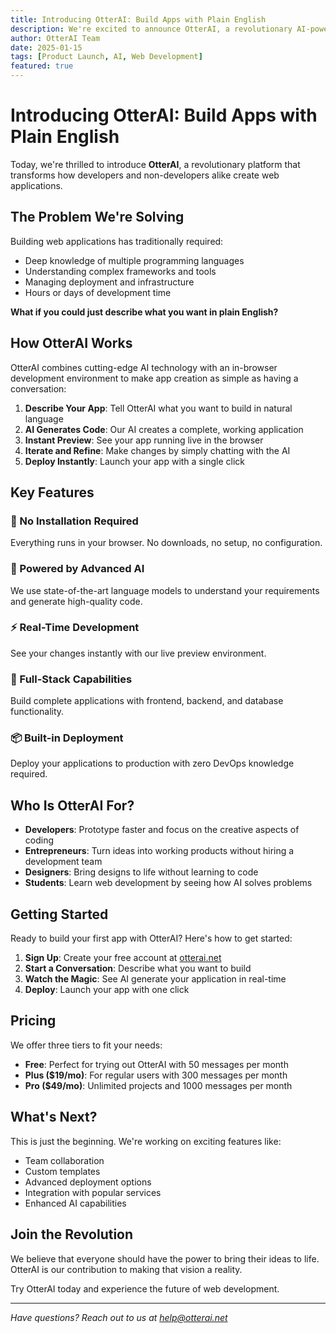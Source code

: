 ```yaml
---
title: Introducing OtterAI: Build Apps with Plain English
description: We're excited to announce OtterAI, a revolutionary AI-powered platform that lets you build full-stack web applications using natural language.
author: OtterAI Team
date: 2025-01-15
tags: [Product Launch, AI, Web Development]
featured: true
---
```


# Introducing OtterAI: Build Apps with Plain English

Today, we're thrilled to introduce **OtterAI**, a revolutionary platform that transforms how developers and non-developers alike create web applications.

## The Problem We're Solving

Building web applications has traditionally required:
- Deep knowledge of multiple programming languages
- Understanding complex frameworks and tools
- Managing deployment and infrastructure
- Hours or days of development time

**What if you could just describe what you want in plain English?**

## How OtterAI Works

OtterAI combines cutting-edge AI technology with an in-browser development environment to make app creation as simple as having a conversation:

1. **Describe Your App**: Tell OtterAI what you want to build in natural language
2. **AI Generates Code**: Our AI creates a complete, working application
3. **Instant Preview**: See your app running live in the browser
4. **Iterate and Refine**: Make changes by simply chatting with the AI
5. **Deploy Instantly**: Launch your app with a single click

## Key Features

### 🚀 No Installation Required
Everything runs in your browser. No downloads, no setup, no configuration.

### 🤖 Powered by Advanced AI
We use state-of-the-art language models to understand your requirements and generate high-quality code.

### ⚡ Real-Time Development
See your changes instantly with our live preview environment.

### 🎨 Full-Stack Capabilities
Build complete applications with frontend, backend, and database functionality.

### 📦 Built-in Deployment
Deploy your applications to production with zero DevOps knowledge required.

## Who Is OtterAI For?

- **Developers**: Prototype faster and focus on the creative aspects of coding
- **Entrepreneurs**: Turn ideas into working products without hiring a development team
- **Designers**: Bring designs to life without learning to code
- **Students**: Learn web development by seeing how AI solves problems

## Getting Started

Ready to build your first app with OtterAI? Here's how to get started:

1. **Sign Up**: Create your free account at [otterai.net](https://otterai.net)
2. **Start a Conversation**: Describe what you want to build
3. **Watch the Magic**: See AI generate your application in real-time
4. **Deploy**: Launch your app with one click

## Pricing

We offer three tiers to fit your needs:

- **Free**: Perfect for trying out OtterAI with 50 messages per month
- **Plus ($19/mo)**: For regular users with 300 messages per month
- **Pro ($49/mo)**: Unlimited projects and 1000 messages per month

## What's Next?

This is just the beginning. We're working on exciting features like:

- Team collaboration
- Custom templates
- Advanced deployment options
- Integration with popular services
- Enhanced AI capabilities

## Join the Revolution

We believe that everyone should have the power to bring their ideas to life. OtterAI is our contribution to making that vision a reality.

Try OtterAI today and experience the future of web development.

---

*Have questions? Reach out to us at [help@otterai.net](mailto:help@otterai.net)*

